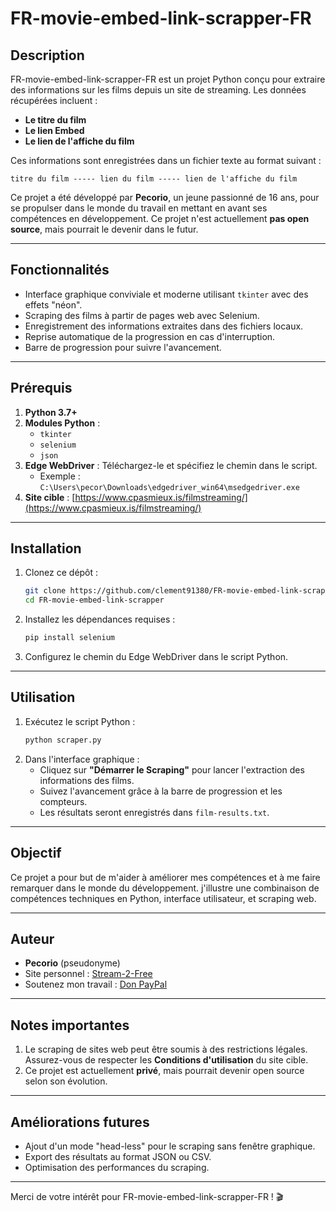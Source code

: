 
# FR-movie-embed-link-scrapper-FR

## Description

FR-movie-embed-link-scrapper-FR est un projet Python conçu pour extraire des informations sur les films depuis un site de streaming. Les données récupérées incluent :
- **Le titre du film**
- **Le lien Embed**
- **Le lien de l'affiche du film**

Ces informations sont enregistrées dans un fichier texte au format suivant :
```
titre du film ----- lien du film ----- lien de l'affiche du film
```

Ce projet a été développé par **Pecorio**, un jeune passionné de 16 ans, pour se propulser dans le monde du travail en mettant en avant ses compétences en développement. Ce projet n'est actuellement **pas open source**, mais pourrait le devenir dans le futur.

---

## Fonctionnalités
- Interface graphique conviviale et moderne utilisant `tkinter` avec des effets "néon".
- Scraping des films à partir de pages web avec Selenium.
- Enregistrement des informations extraites dans des fichiers locaux.
- Reprise automatique de la progression en cas d'interruption.
- Barre de progression pour suivre l'avancement.

---

## Prérequis

1. **Python 3.7+**
2. **Modules Python** :
   - `tkinter`
   - `selenium`
   - `json`
3. **Edge WebDriver** : Téléchargez-le et spécifiez le chemin dans le script.
   - Exemple : `C:\Users\pecor\Downloads\edgedriver_win64\msedgedriver.exe`
4. **Site cible** : [https://www.cpasmieux.is/filmstreaming/](https://www.cpasmieux.is/filmstreaming/)

---

## Installation

1. Clonez ce dépôt :
   ```bash
   git clone https://github.com/clement91380/FR-movie-embed-link-scrapper-FR.git
   cd FR-movie-embed-link-scrapper
   ```
2. Installez les dépendances requises :
   ```bash
   pip install selenium
   ```
3. Configurez le chemin du Edge WebDriver dans le script Python.

---

## Utilisation

1. Exécutez le script Python :
   ```bash
   python scraper.py
   ```
2. Dans l'interface graphique :
   - Cliquez sur **"Démarrer le Scraping"** pour lancer l'extraction des informations des films.
   - Suivez l'avancement grâce à la barre de progression et les compteurs.
   - Les résultats seront enregistrés dans `film-results.txt`.

---

## Objectif

Ce projet a pour but de m'aider à améliorer mes compétences et à me faire remarquer dans le monde du développement. j'illustre une combinaison de compétences techniques en Python, interface utilisateur, et scraping web.

---

## Auteur
- **Pecorio** (pseudonyme)
- Site personnel : [Stream-2-Free](https://stream-2-free.fr.to/)
- Soutenez mon travail : [Don PayPal](https://www.paypal.com/donate?token=cygSGzbiaQetvJ3yHo09DnLRYEqWrEM39ar4elBwCh23PHVyTbCMbHMrIkgVxhXA0CeM2g_cFCzyHyIg)

---

## Notes importantes
1. Le scraping de sites web peut être soumis à des restrictions légales. Assurez-vous de respecter les **Conditions d'utilisation** du site cible.
2. Ce projet est actuellement **privé**, mais pourrait devenir open source selon son évolution.

---

## Améliorations futures
- Ajout d'un mode "head-less" pour le scraping sans fenêtre graphique.
- Export des résultats au format JSON ou CSV.
- Optimisation des performances du scraping.

---

Merci de votre intérêt pour FR-movie-embed-link-scrapper-FR ! 🎬


